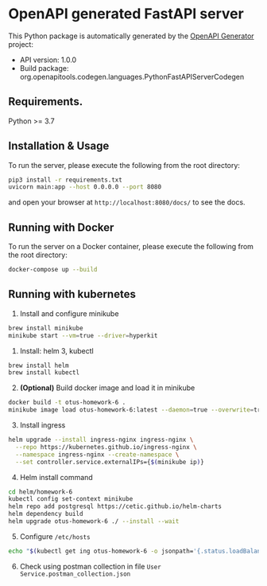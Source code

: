 # OpenAPI generated FastAPI server

This Python package is automatically generated by the [OpenAPI Generator](https://openapi-generator.tech) project:

- API version: 1.0.0
- Build package: org.openapitools.codegen.languages.PythonFastAPIServerCodegen

## Requirements.

Python >= 3.7

## Installation & Usage

To run the server, please execute the following from the root directory:

```bash
pip3 install -r requirements.txt
uvicorn main:app --host 0.0.0.0 --port 8080
```

and open your browser at `http://localhost:8080/docs/` to see the docs.

## Running with Docker

To run the server on a Docker container, please execute the following from the root directory:

```bash
docker-compose up --build
```

## Running with kubernetes

1. Install and configure minikube  
```bash
brew install minikube
minikube start --vm=true --driver=hyperkit
```
1. Install: helm 3, kubectl
```bash
brew install helm
brew install kubectl
```
2. **(Optional)** Build docker image and load it in minikube
```bash
docker build -t otus-homework-6 .
minikube image load otus-homework-6:latest --daemon=true --overwrite=true
```
3. Install ingress
```bash
helm upgrade --install ingress-nginx ingress-nginx \
  --repo https://kubernetes.github.io/ingress-nginx \
  --namespace ingress-nginx --create-namespace \
  --set controller.service.externalIPs={$(minikube ip)}
```
4. Helm install command  
```bash
cd helm/homework-6
kubectl config set-context minikube
helm repo add postgresql https://cetic.github.io/helm-charts
helm dependency build
helm upgrade otus-homework-6 ./ --install --wait
```
5. Configure `/etc/hosts`
```bash
echo "$(kubectl get ing otus-homework-6 -o jsonpath='{.status.loadBalancer.ingress[0].ip}') arch.homework" | sudo tee -a /etc/hosts
```
6. Check using postman collection in file `User Service.postman_collection.json`




